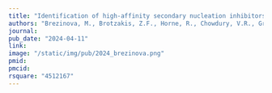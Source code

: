 ```yaml
---
title: "Identification of high-affinity secondary nucleation inhibitors of Aβ42 aggregation from an ultra-large chemical library using Deep Docking"
authors: "Brezinova, M., Brotzakis, Z.F., Horne, R., Chowdury, V.R., Gregory, R., **Gentile, F.**, Vendruscolo, M."
journal:
pub_date: "2024-04-11"
link:
image: "/static/img/pub/2024_brezinova.png"
pmid: 
pmcid: 
rsquare: "4512167"
---
```

